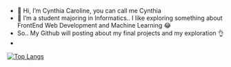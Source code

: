 - 👋 Hi, I’m Cynthia Caroline, you can call me Cynthia
- 👀 I’m a student majoring in Informatics.. I like exploring something about FrontEnd Web Development and Machine Learning 😂
- So.. My Github will posting about my final projects and my exploration 👌
- 
[![Top Langs](https://github-readme-stats.vercel.app/api/top-langs/?username=cynthiacc512&layout=compact)](https://github.com/cynthiacc512/github-readme-stats)
